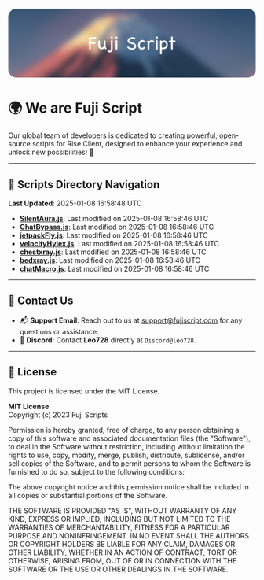 ![Banner](.github/b.webp)

# 🌍 **We are Fuji Script**

Our global team of developers is dedicated to creating powerful, open-source scripts for Rise Client, designed to enhance your experience and unlock new possibilities! 🌟

---
<!-- SCRIPTS_NAVIGATION_START -->
## 📂 **Scripts Directory Navigation**

**Last Updated**: 2025-01-08 16:58:48 UTC

- **[SilentAura.js](scripts/SilentAura.js)**: Last modified on 2025-01-08 16:58:46 UTC
- **[ChatBypass.js](scripts/ChatBypass.js)**: Last modified on 2025-01-08 16:58:46 UTC
- **[jetpackFly.js](scripts/jetpackFly.js)**: Last modified on 2025-01-08 16:58:46 UTC
- **[velocityHylex.js](scripts/velocityHylex.js)**: Last modified on 2025-01-08 16:58:46 UTC
- **[chestxray.js](scripts/chestxray.js)**: Last modified on 2025-01-08 16:58:46 UTC
- **[bedxray.js](scripts/bedxray.js)**: Last modified on 2025-01-08 16:58:46 UTC
- **[chatMacro.js](scripts/chatMacro.js)**: Last modified on 2025-01-08 16:58:46 UTC

<!-- SCRIPTS_NAVIGATION_END -->

---

## 💬 **Contact Us**  
- 📬 **Support Email**: Reach out to us at [support@fujiscript.com](mailto:support@fujiscript.com) for any questions or assistance.  
- 💬 **Discord**: Contact **Leo728** directly at `Discord@leo728`.

---

## 📜 **License**

This project is licensed under the MIT License.  

**MIT License**  
Copyright (c) 2023 Fuji Scripts  

Permission is hereby granted, free of charge, to any person obtaining a copy of this software and associated documentation files (the "Software"), to deal in the Software without restriction, including without limitation the rights to use, copy, modify, merge, publish, distribute, sublicense, and/or sell copies of the Software, and to permit persons to whom the Software is furnished to do so, subject to the following conditions:  

The above copyright notice and this permission notice shall be included in all copies or substantial portions of the Software.  

THE SOFTWARE IS PROVIDED "AS IS", WITHOUT WARRANTY OF ANY KIND, EXPRESS OR IMPLIED, INCLUDING BUT NOT LIMITED TO THE WARRANTIES OF MERCHANTABILITY, FITNESS FOR A PARTICULAR PURPOSE AND NONINFRINGEMENT. IN NO EVENT SHALL THE AUTHORS OR COPYRIGHT HOLDERS BE LIABLE FOR ANY CLAIM, DAMAGES OR OTHER LIABILITY, WHETHER IN AN ACTION OF CONTRACT, TORT OR OTHERWISE, ARISING FROM, OUT OF OR IN CONNECTION WITH THE SOFTWARE OR THE USE OR OTHER DEALINGS IN THE SOFTWARE.  
